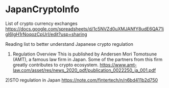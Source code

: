 # JapanCryptoInfo

List of crypto currency exchanges
https://docs.google.com/spreadsheets/d/1c5NVZd0uXMJANfY8udE6QA71jgI6lgH1rNoqozCpUrI/edit?usp=sharing

Reading list to better understand Japanese crypto regulation

1) Regulation Overview 
This is published by Andersen Mori Tomotsune (AMT), a famous law firm in Japan. 
Some of the partners from this firm greatly contributes to crypto ecosystem.
https://www.amt-law.com/asset/res/news_2020_pdf/publication_0022250_ja_001.pdf

2)STO regulation in Japan
https://note.com/fintertech/n/n6bd411b2d750
